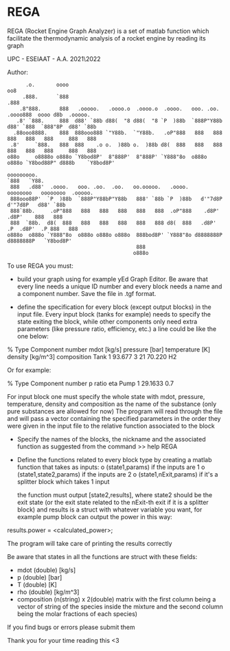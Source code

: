 # REGA
REGA (Rocket Engine Graph Analyzer) is a set of matlab function which 
facilitate the thermodynamic analysis of a rocket engine by reading its graph

UPC - ESEIAAT - A.A. 2021\2022

Author:

          .o.       oooo                                                          oo8                    
         .888.      `888                                                         .888                    
        .8"888.      888   .ooooo.   .oooo.o  .oooo.o  .oooo.   ooo. .oo.    .oooo888  oooo d8b  .ooooo. 
       .8' `888.     888  d88' `88b d88(  "8 d88(  "8 `P  )88b  `888P"Y88b  d88' `888  `888"8P  d88' `88b
      .88ooo8888.    888  888ooo888 `"Y88b.  `"Y88b.   .oP"888   888   888  888   888   888     888   888
     .8'     `888.   888  888    .o o.  )88b o.  )88b d8(  888   888   888  888   888   888     888   888
    o88o     o8888o o888o `Y8bod8P'  8"888P'  8"888P' `Y888"8o  o888o o888o `Y8bod88P" d888b    `Y8bod8P'

    ooooooooo.                                                                                    
    `888   `Y88.                                                                                  
     888   .d88'  .oooo.   ooo. .oo.  .oo.   oo.ooooo.   .oooo.     oooooooo   oooooooo  .ooooo. 
     888ooo88P'  `P  )88b  `888P"Y88bP"Y88b   888' `88b `P  )88b   d'"7d8P    d'"7d8P   d88' `88b
     888`88b.     .oP"888   888   888   888   888   888  .oP"888    .d8P'      .d8P'    888   888
     888  `88b.  d8(  888   888   888   888   888   888 d8(  888   .d8P'  .P  .d8P'  .P 888   888
    o888o  o888o `Y888"8o  o888o o888o o888o  888bod8P' `Y888"8o d8888888P  d8888888P   `Y8bod8P'
                                              888                                                 
                                             o888o  

To use REGA you must:

- build your graph using for example yEd Graph Editor. Be aware that every
  line needs a unique ID number and every block needs a name and a
  component number. Save the file in .tgf format.

- define the specification for every block (except output blocks) in the
  input file. Every input block (tanks for example) needs to specify the
  state exiting the block, while other components only need extra
  parameters (like pressure ratio, efficiency, etc.) a line could be like
  the one below:

% Type	   Component number     mdot [kg/s]      pressure [bar]   temperature [K]     density [kg/m^3]    composition
  Tank            1               93.677              3                 21	          70.220	       H2

  Or for example:

% Type	  Component number	     p ratio            eta
  Pump            1                  29.1633            0.7

  For input block one must specify the whole state with mdot, pressure,
  temperature, density and composition as the name of the substance (only 
  pure substances are allowed for now)
  The program will read through the file and will pass a vector containing
  the specified parameters in the order they were given in the input file
  to the relative function associated to the block 

- Specify the names of the blocks, the nickname and the associated function
  as suggested from the command >> help REGA

- Define the functions related to every block type by creating a matlab 
  function that takes as inputs:
    o (state1,params) if the inputs are 1
    o (state1,state2,params) if the inputs are 2
    o (state1,nExit,params) if it's a splitter block which takes 1 input

  the function must output [state2,results], where state2 should be the
  exit state (or the exit state related to the nExit-th exit if it is a
  splitter block) and results is a struct with whatever variable you want,
  for example pump block can output the power in this way:

results.power = <calculated_power>;

The program will take care of printing the results correctly

Be aware that states in all the functions are struct with these fields:
- mdot (double) [kg/s]
- p (double) [bar]
- T (double) [K]
- rho (double) [kg/m^3]
- composition (n(string) x 2(double) matrix with the first column being a
  vector of string of the species inside the mixture and the second column
  being the molar fractions of each species)


If you find bugs or errors please submit them

Thank you for your time reading this <3
